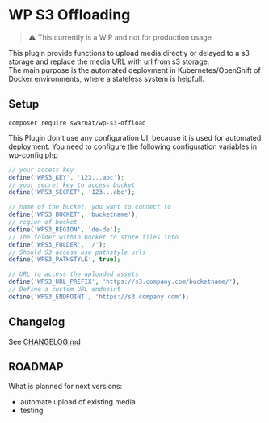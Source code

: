 WP S3 Offloading
================

> :warning: This currently is a WIP and not for production usage

This plugin provide functions to upload media directly or delayed to a s3 storage and replace the media URL with url from s3 storage.  
The main purpose is the automated deployment in Kubernetes/OpenShift of Docker environments, where a stateless system is helpfull.

Setup
-----

`composer require swarnat/wp-s3-offload`

This Plugin don't use any configuration UI, because it is used for automated deployment. You need to configure the following configuration variables in wp-config.php

```php
// your access key
define('WPS3_KEY', '123...abc');
// your secret key to access bucket
define('WPS3_SECRET', '123...abc');

// name of the bucket, you want to connect to
define('WPS3_BUCKET', 'bucketname');
// region of bucket
define('WPS3_REGION', 'de-de');
// The folder within bucket to store files into
define('WPS3_FOLDER', '/');
// Should S3 access use pathstyle urls
define('WPS3_PATHSTYLE', true);

// URL to access the uploaded assets
define('WPS3_URL_PREFIX', 'https://s3.company.com/bucketname/');
// Define a custom URL endpoint
define('WPS3_ENDPOINT', 'https://s3.company.com');
```

Changelog
-----

See [CHANGELOG.md](CHANGELOG.md)

ROADMAP
-------

What is planned for next versions:

  - automate upload of existing media
  - testing